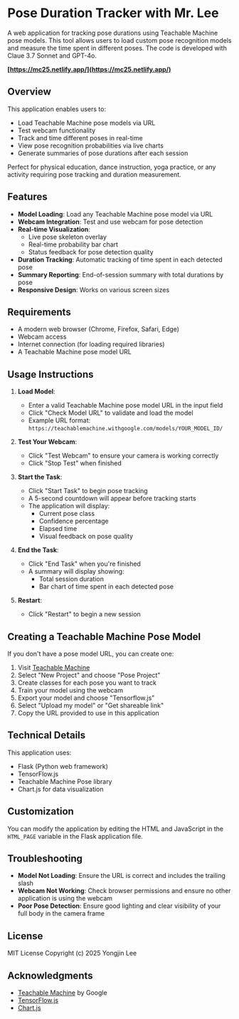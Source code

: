 # Pose Duration Tracker with Mr. Lee

A web application for tracking pose durations using Teachable Machine pose models. This tool allows users to load custom pose recognition models and measure the time spent in different poses. The code is developed with Claue 3.7 Sonnet and GPT-4o.

**[https://mc25.netlify.app/](https://mc25.netlify.app/)**

## Overview

This application enables users to:
- Load Teachable Machine pose models via URL
- Test webcam functionality
- Track and time different poses in real-time
- View pose recognition probabilities via live charts
- Generate summaries of pose durations after each session

Perfect for physical education, dance instruction, yoga practice, or any activity requiring pose tracking and duration measurement.

## Features

- **Model Loading**: Load any Teachable Machine pose model via URL
- **Webcam Integration**: Test and use webcam for pose detection
- **Real-time Visualization**: 
  - Live pose skeleton overlay
  - Real-time probability bar chart
  - Status feedback for pose detection quality
- **Duration Tracking**: Automatic tracking of time spent in each detected pose
- **Summary Reporting**: End-of-session summary with total durations by pose
- **Responsive Design**: Works on various screen sizes

## Requirements

- A modern web browser (Chrome, Firefox, Safari, Edge)
- Webcam access
- Internet connection (for loading required libraries)
- A Teachable Machine pose model URL

## Usage Instructions

1. **Load Model**:
   - Enter a valid Teachable Machine pose model URL in the input field
   - Click "Check Model URL" to validate and load the model
   - Example URL format: `https://teachablemachine.withgoogle.com/models/YOUR_MODEL_ID/`

2. **Test Your Webcam**:
   - Click "Test Webcam" to ensure your camera is working correctly
   - Click "Stop Test" when finished

3. **Start the Task**:
   - Click "Start Task" to begin pose tracking
   - A 5-second countdown will appear before tracking starts
   - The application will display:
     - Current pose class
     - Confidence percentage
     - Elapsed time
     - Visual feedback on pose quality

4. **End the Task**:
   - Click "End Task" when you're finished
   - A summary will display showing:
     - Total session duration
     - Bar chart of time spent in each detected pose

5. **Restart**:
   - Click "Restart" to begin a new session

## Creating a Teachable Machine Pose Model

If you don't have a pose model URL, you can create one:

1. Visit [Teachable Machine](https://teachablemachine.withgoogle.com/)
2. Select "New Project" and choose "Pose Project"
3. Create classes for each pose you want to track
4. Train your model using the webcam
5. Export your model and choose "Tensorflow.js"
6. Select "Upload my model" or "Get shareable link"
7. Copy the URL provided to use in this application

## Technical Details

This application uses:
- Flask (Python web framework)
- TensorFlow.js
- Teachable Machine Pose library
- Chart.js for data visualization

## Customization

You can modify the application by editing the HTML and JavaScript in the `HTML_PAGE` variable in the Flask application file.

## Troubleshooting

- **Model Not Loading**: Ensure the URL is correct and includes the trailing slash
- **Webcam Not Working**: Check browser permissions and ensure no other application is using the webcam
- **Poor Pose Detection**: Ensure good lighting and clear visibility of your full body in the camera frame

## License

MIT License
Copyright (c) 2025 Yongjin Lee

## Acknowledgments

- [Teachable Machine](https://teachablemachine.withgoogle.com/) by Google
- [TensorFlow.js](https://www.tensorflow.org/js)
- [Chart.js](https://www.chartjs.org/)
